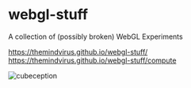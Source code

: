 # webgl-stuff
A collection of (possibly broken) WebGL Experiments

https://themindvirus.github.io/webgl-stuff/ \
https://themindvirus.github.io/webgl-stuff/compute

![cubeception](https://github.com/TheMindVirus/webgl-stuff/blob/main/Cubeception.gif)
